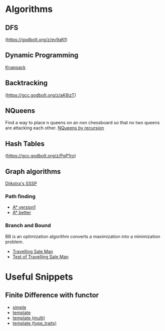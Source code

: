 # Algorithms

## DFS

(https://godbolt.org/z/ev9aKf)

## Dynamic Programming

[Knapsack](https://godbolt.org/z/7hWj3d)

## Backtracking

(https://gcc.godbolt.org/z/aK8jzT)

## NQueens

Find a way to place n queens on an nxn chessboard so that no two queens are attacking each other.
[NQueens by recursion](https://gcc.godbolt.org/z/PqP1ro)

## Hash Tables

(https://gcc.godbolt.org/z/PqP1ro)

## Graph algorithms

[Dijkstra's SSSP](https://gcc.godbolt.org/z/GP9xMa)

###  Path finding

* [A* version1](https://godbolt.org/z/fEffWc)
* [A* better](https://godbolt.org/z/zW3z4q)

### Branch and Bound 

BB is an optimization algorithm converts a maximization into a minimization problem.

* [Travelling Sale Man](https://godbolt.org/z/9h95c4)
* [Test of Travelling Sale Man](https://godbolt.org/z/dq5vq7)

# Useful Snippets

## Finite Difference with functor

* [simple](https://gcc.godbolt.org/z/E9WEbv)
* [template](https://gcc.godbolt.org/z/dx9KvE)
* [template (multi)](https://gcc.godbolt.org/z/4a18EP)
* [template (type_traits)](https://gcc.godbolt.org/z/xPTKj6)
